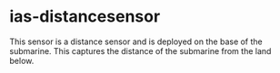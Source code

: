 # ias-distancesensor
This sensor is a distance sensor and is deployed on the base of the submarine. This captures the distance of the submarine from the land below.
